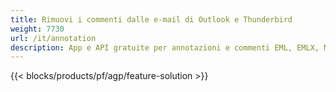 ```yaml
---
title: Rimuovi i commenti dalle e-mail di Outlook e Thunderbird
weight: 7730
url: /it/annotation
description: App e API gratuite per annotazioni e commenti EML, EMLX, MSG su Windows, Linux e macOS
---
```


{{< blocks/products/pf/agp/feature-solution >}} 

